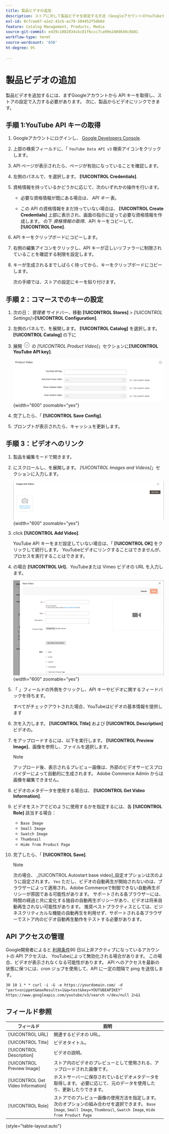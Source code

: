 ```yaml
---
title: 製品ビデオの追加
description: ストアに対して製品ビデオを設定する方法 (GoogleアカウントのYouTubeデータ API キーが必要 ) と、製品のビデオリンクを追加する方法について説明します。
exl-id: 0cfcee67-a2e2-41cb-ac70-304452f5db6d
feature: Catalog Management, Products, Media
source-git-commit: e439c1082834cbc81f6ccc7ca99e240d649c8b81
workflow-type: tm+mt
source-wordcount: '658'
ht-degree: 0%

---
```


# 製品ビデオの追加

製品ビデオを追加するには、まずGoogleアカウントから API キーを取得し、ストアの設定で入力する必要があります。 次に、製品からビデオにリンクできます。

## 手順 1:YouTube API キーの取得

1. Googleアカウントにログインし、 [Google Developers Console][1].

1. 上部の検索フィールドに、「 `YouTube Data API v3` 検索アイコンをクリックします。

1. API ページが表示されたら、ページが有効になっていることを確認します。

1. 左側のパネルで、を選択します。 **[!UICONTROL Credentials]**.

1. 資格情報を持っているかどうかに応じて、次のいずれかの操作を行います。

   - 必要な資格情報が既にある場合は、 _API キー_ 表。

   - この API の資格情報をまだ持っていない場合は、 **[!UICONTROL Create Credentials]**  上部に表示され、画面の指示に従って必要な資格情報を作成します。 の下 _資格情報の取得_、API キーをコピーして、 **[!UICONTROL Done]**.

1. API キーをクリップボードにコピーします。

1. 右側の編集アイコンをクリックし、API キーが正しいリファラーに制限されていることを確認する制限を設定します。

1. キーが生成されるまでしばらく待ってから、キーをクリップボードにコピーします。

   次の手順では、ストアの設定にキーを貼り付けます。

## 手順 2：コマースでのキーの設定

1. 次の日： _管理者_ サイドバー、移動 **[!UICONTROL Stores]** > _[!UICONTROL Settings]_>**[!UICONTROL Configuration]**.

1. 左側のパネルで、を展開します。 **[!UICONTROL Catalog]** を選択します。 **[!UICONTROL Catalog]** の下に

1. 展開 ![拡張セレクター](../assets/icon-display-expand.png) の _[!UICONTROL Product Video]_」セクションに&#x200B;**[!UICONTROL YouTube API key]**.

   ![製品のビデオ設定](../configuration-reference/catalog/assets/catalog-product-video.png){width="600" zoomable="yes"}

1. 完了したら、「 **[!UICONTROL Save Config]**.

1. プロンプトが表示されたら、キャッシュを更新します。

## 手順 3：ビデオへのリンク

1. 製品を編集モードで開きます。

1. にスクロールし、を展開します。 _[!UICONTROL Images and Videos]_」セクションに入力します。

   ![画像とビデオ](./assets/product-simple-images-videos.png){width="600" zoomable="yes"}

1. click **[!UICONTROL Add Video]**.

   YouTube API キーをまだ設定していない場合は、「 **[!UICONTROL OK]** をクリックして続行します。 YouTubeビデオにリンクすることはできませんが、プロセスを実行することはできます。

1. の場合 **[!UICONTROL Url]**、YouTubeまたは Vimeo ビデオの URL を入力します。

   ![製品に関する新しいビデオ](./assets/product-video-add.png){width="600" zoomable="yes"}

1. 「 」フィールドの外側をクリックし、API キーやビデオに関するフィードバックを待ちます。

   すべてがチェックアウトされた場合、YouTubeはビデオの基本情報を提供します

1. 次を入力します。 **[!UICONTROL Title]** および **[!UICONTROL Description]** ビデオの。

1. をアップロードするには、以下を実行します。 **[!UICONTROL Preview Image]**、画像を参照し、ファイルを選択します。

   >[!NOTE]
   >
   >アップロード後、表示されるプレビュー画像は、外部のビデオサービスプロバイダーによって自動的に生成されます。 Adobe Commerce Admin からは画像を編集できません。

1. ビデオのメタデータを使用する場合は、 **[!UICONTROL Get Video Information]**.

1. ビデオをストアでどのように使用するかを指定するには、各 **[!UICONTROL Role]** 該当する場合：

   - `Base Image`
   - `Small Image`
   - `Swatch Image`
   - `Thumbnail`
   - `Hide from Product Page`

1. 完了したら、「 **[!UICONTROL Save]**.

   >[!NOTE]
   >
   >次の場合、 _[!UICONTROL Autostart base video]_設定オプションは次のように設定されます。 `Yes` ただし、ビデオの自動再生が開始されないのは、ブラウザーによって適用され、Adobe Commerceで制御できない自動再生ポリシーが原因である可能性があります。 サポートされる各ブラウザーには、時間の経過と共に変化する独自の自動再生ポリシーがあり、ビデオは将来自動再生されない可能性があります。 推奨ベストプラクティスとしては、ビジネスクリティカルな機能の自動再生を利用せず、サポートされる各ブラウザーでストア内のビデオ自動再生動作をテストする必要があります。

## API アクセスの管理

Google開発者によると [利用条件]90 日以上非アクティブになっているアカウントの API アクセスは、 YouTubeによって無効化される場合があります。 この場合、ビデオが表示されなくなる可能性があります。 API へのアクセスを最新の状態に保つには、cron ジョブを使用して、API に一定の間隔で ping を送信します。

```code
30 10 1 * * curl -i -G -e https://yourdomain.com/ -d "part=snippet&maxResults=1&q=test&key=YOUTUBEAPIKEY" https://www.googleapis.com/youtube/v3/search >/dev/null 2>&1
```

## フィールド参照

| フィールド | 説明 |
|--- |--- |
| [!UICONTROL URL] | 関連するビデオの URL。 |
| [!UICONTROL Title] | ビデオタイトル。 |
| [!UICONTROL Description] | ビデオの説明。 |
| [!UICONTROL Preview Image] | ストア内のビデオのプレビューとして使用される、アップロードされた画像です。 |
| [!UICONTROL Get Video Information] | ホストサーバーに保存されているビデオメタデータを取得します。 必要に応じて、元のデータを使用したり、更新したりできます。 |
| [!UICONTROL Role] | ストアでのプレビュー画像の使用方法を指定します。 次のオプションの組み合わせを選択できます。 `Base Image`, `Small Image`, `Thumbnail`, `Swatch Image`, `Hide from Product Page` |

{style="table-layout:auto"}

[1]: https://console.developers.google.com/
[利用条件]: https://developers.google.com/youtube/terms/developer-policies#d.-accessing-youtube-api-services
